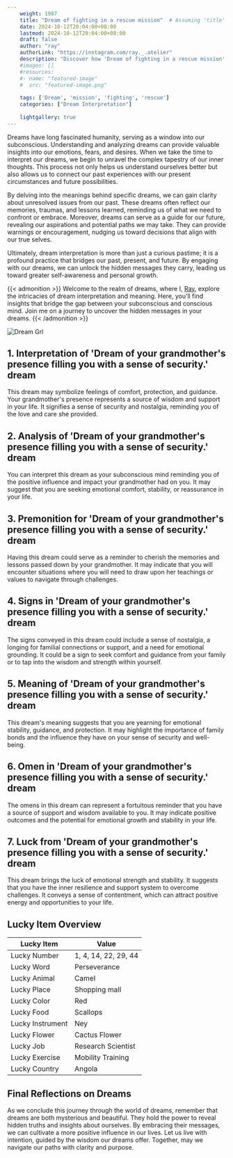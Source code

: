 ```yaml
---
    weight: 1987
    title: "Dream of fighting in a rescue mission"  # Assuming 'title' column exists
    date: 2024-10-12T20:04:00+08:00
    lastmod: 2024-10-12T20:04:00+08:00
    draft: false
    author: "ray"
    authorLink: "https://instagram.com/ray._.atelier"
    description: "Discover how 'Dream of fighting in a rescue mission' can interpret your future and uncover its significant meanings in your life."
    #images: []
    #resources:
    #- name: "featured-image"
    #  src: "featured-image.png"
    
    tags: ['Dream', 'mission', 'fighting', 'rescue']
    categories: ["Dream Interpretation"]
    
    lightgallery: true
---
```

    
Dreams have long fascinated humanity, serving as a window into our subconscious. Understanding and analyzing dreams can provide valuable insights into our emotions, fears, and desires. When we take the time to interpret our dreams, we begin to unravel the complex tapestry of our inner thoughts. This process not only helps us understand ourselves better but also allows us to connect our past experiences with our present circumstances and future possibilities.

By delving into the meanings behind specific dreams, we can gain clarity about unresolved issues from our past. These dreams often reflect our memories, traumas, and lessons learned, reminding us of what we need to confront or embrace. Moreover, dreams can serve as a guide for our future, revealing our aspirations and potential paths we may take. They can provide warnings or encouragement, nudging us toward decisions that align with our true selves.

Ultimately, dream interpretation is more than just a curious pastime; it is a profound practice that bridges our past, present, and future. By engaging with our dreams, we can unlock the hidden messages they carry, leading us toward greater self-awareness and personal growth.

{{< admonition >}}
Welcome to the realm of dreams, where I, [Ray](https://instagram.com/ray._.atelier), explore the intricacies of dream interpretation and meaning. Here, you’ll find insights that bridge the gap between your subconscious and conscious mind. Join me on a journey to uncover the hidden messages in your dreams.
{{< /admonition >}}

![Dream Grl](https://cdn.pixabay.com/photo/2017/11/02/03/35/gothic-2910057_1280.jpg "Dream Grl")

## 1. Interpretation of 'Dream of your grandmother's presence filling you with a sense of security.' dream

This dream may symbolize feelings of comfort, protection, and guidance. Your grandmother's presence represents a source of wisdom and support in your life. It signifies a sense of security and nostalgia, reminding you of the love and care she provided.

## 2. Analysis of 'Dream of your grandmother's presence filling you with a sense of security.' dream

You can interpret this dream as your subconscious mind reminding you of the positive influence and impact your grandmother had on you. It may suggest that you are seeking emotional comfort, stability, or reassurance in your life.

## 3. Premonition for 'Dream of your grandmother's presence filling you with a sense of security.' dream

Having this dream could serve as a reminder to cherish the memories and lessons passed down by your grandmother. It may indicate that you will encounter situations where you will need to draw upon her teachings or values to navigate through challenges.

## 4. Signs in 'Dream of your grandmother's presence filling you with a sense of security.' dream

The signs conveyed in this dream could include a sense of nostalgia, a longing for familial connections or support, and a need for emotional grounding. It could be a sign to seek comfort and guidance from your family or to tap into the wisdom and strength within yourself.

## 5. Meaning of 'Dream of your grandmother's presence filling you with a sense of security.' dream

This dream's meaning suggests that you are yearning for emotional stability, guidance, and protection. It may highlight the importance of family bonds and the influence they have on your sense of security and well-being.

## 6. Omen in 'Dream of your grandmother's presence filling you with a sense of security.' dream

The omens in this dream can represent a fortuitous reminder that you have a source of support and wisdom available to you. It may indicate positive outcomes and the potential for emotional growth and stability in your life.

## 7. Luck from 'Dream of your grandmother's presence filling you with a sense of security.' dream

This dream brings the luck of emotional strength and stability. It suggests that you have the inner resilience and support system to overcome challenges. It conveys a sense of contentment, which can attract positive energy and opportunities to your life.

## Lucky Item Overview
| Lucky Item          | Value              |
|---------------|--------------------|
| Lucky Number        | 1, 4, 14, 22, 29, 44  |
| Lucky Word          | Perseverance |
| Lucky Animal        | Camel |
| Lucky Place         | Shopping mall     |
| Lucky Color         | Red     |
| Lucky Food          | Scallops      |
| Lucky Instrument    | Ney |
| Lucky Flower        | Cactus Flower    |
| Lucky Job           | Research Scientist       |
| Lucky Exercise      | Mobility Training  |
| Lucky Country       | Angola    |


##  Final Reflections on Dreams

As we conclude this journey through the world of dreams, remember that dreams are both mysterious and beautiful. They hold the power to reveal hidden truths and insights about ourselves. By embracing their messages, we can cultivate a more positive influence in our lives. Let us live with intention, guided by the wisdom our dreams offer. Together, may we navigate our paths with clarity and purpose.
